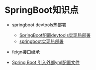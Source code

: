 # SpringBoot知识点

- springboot devtools热部署
  - [SpringBoot配置devtools实现热部署](https://www.cnblogs.com/liu2-/p/9118393.html)
  - [springboot实现热部署](https://blog.csdn.net/chachapaofan/article/details/88697452)
- feign接口继承

- [Spring Boot 引入外部yml配置文件](https://www.cnblogs.com/lykbk/p/qwewqeq2qwe2344.html)